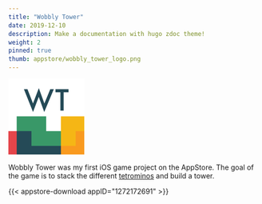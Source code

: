```yaml
---
title: "Wobbly Tower"
date: 2019-12-10
description: Make a documentation with hugo zdoc theme!
weight: 2
pinned: true
thumb: appstore/wobbly_tower_logo.png
---
```


![Logo](/images/appstore/wobbly_tower_logo.png)

Wobbly Tower was my first iOS game project on the AppStore. The goal of the game is to stack the different [tetrominos](https://en.wikipedia.org/wiki/Tetromino) and build a tower.

{{< appstore-download appID="1272172691" >}}
